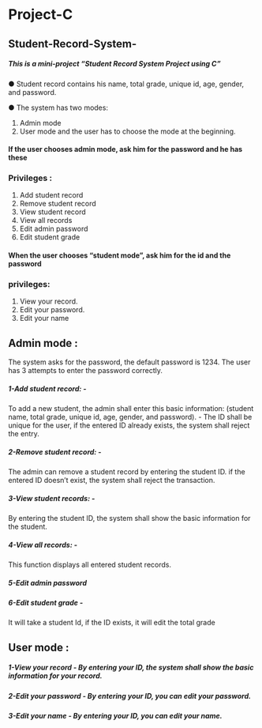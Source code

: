 # Project-C
## Student-Record-System-


##### This is a mini-project “Student Record System Project using C” 
● Student record contains his name, total grade, unique id, age, gender, and password. 

● The system has two modes: 
1. Admin mode 
2. User mode 
and the user has to choose the mode at the beginning. 
#### If the user chooses admin mode, ask him for the password and he has these 
### Privileges : 
1. Add student record 
2. Remove student record 
3. View student record 
4. View all records 
5. Edit admin password 
6. Edit student grade 
#### When the user chooses “student mode”, ask him for the id and the password
### privileges: 
1. View your record. 
2. Edit your password. 
3. Edit your name 
## Admin mode :  
The system asks for the password, the default password is 1234. The user has 3 attempts 
to enter the password correctly. 
##### 1-Add student record: -
To add a new student, the admin shall enter this basic information: (student name, 
total grade, unique id, age, gender, and password). - The ID shall be unique for the user, if the entered ID already exists, the system shall 
reject the entry. 
##### 2-Remove student record: -
The admin can remove a student record by entering the student ID. if the entered ID 
doesn’t exist, the system shall reject the transaction. 
##### 3-View student records: -
By entering the student ID, the system shall show the basic information for the 
student. 
##### 4-View all records: - 
This function displays all entered student records. 
##### 5-Edit admin password 
##### 6-Edit student grade - 
It will take a student Id, if the ID exists, it will edit the total grade 

## User mode : 
##### 1-View your record - By entering your ID, the system shall show the basic information for your record. 
##### 2-Edit your password - By entering your ID, you can edit your password. 
##### 3-Edit your name - By entering your ID, you can edit your name. 

